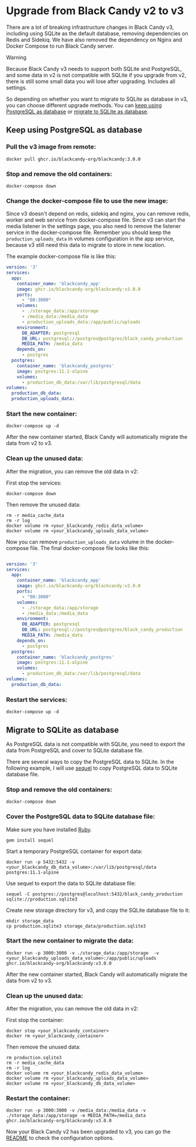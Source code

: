 # Upgrade from Black Candy v2 to v3

There are a lot of breaking infrastructure changes in Black Candy v3, including using SQLite as the default database, removing dependencies on Redis and Sidekiq. We have also removed the dependency on Nginx and Docker Compose to run Black Candy server.

> [!WARNING]
> Because Black Candy v3 needs to support both SQLite and PostgreSQL, and some data in v2 is not compatible with SQLite if you upgrade from v2, there is still some small data you will lose after upgrading. Includes all settings. 

So depending on whether you want to migrate to SQLite as database in v3, you can choose different upgrade methods. You can [keep using PostgreSQL as database](#keep-using-postgresql-as-database) or [migrate to SQLite as database](#migrate-to-sqlite-as-database).

## Keep using PostgreSQL as database

### Pull the v3 image from remote:

```shell
docker pull ghcr.io/blackcandy-org/blackcandy:3.0.0
```

### Stop and remove the old containers:

```shell
docker-compose down
```

### Change the docker-compose file to use the new image:

Since v3 doesn't depend on redis, sidekiq and nginx, you can remove redis, worker and web service from docker-compose file. Since v3 can start the media listener in the settings page, you also need to remove the listener service in the docker-compose file. Remember you should keep the `production_uploads_data` in volumes configuration in the app service, because v3 still need this data to migrate to store in new location.

The example docker-compose file is like this:

```yaml
version: '3'
services:
  app:
    container_name: 'blackcandy_app'
    image: ghcr.io/blackcandy-org/blackcandy:v3.0.0 
    ports:
      - "80:3000"
    volumes:
      - ./storage_data:/app/storage
      - /media_data:/media_data
      - production_uploads_data:/app/public/uploads
    environment:
      DB_ADAPTER: postgresql
      DB_URL: postgresql://postgres@postgres/black_candy_production
      MEDIA_PATH: /media_data
    depends_on:
      - postgres
  postgres:
    container_name: 'blackcandy_postgres'
    image: postgres:11.1-alpine
    volumes:
      - production_db_data:/var/lib/postgresql/data
volumes:
  production_db_data:
  production_uploads_data:
``` 

### Start the new container:

```shell
docker-compose up -d
```

After the new container started, Black Candy will automatically migrate the data from v2 to v3.

### Clean up the unused data: 

After the migration, you can remove the old data in v2:

First stop the services:

```shell
docker-compose down
```

Then remove the unused data:

```shell
rm -r media_cache_data
rm -r log
docker volume rm <your_blackcandy_redis_data_volume>
docker volume rm <your_blackcandy_uploads_data_volume>
```

Now you can remove `production_uploads_data` volume in the docker-compose file. The final docker-compose file looks like this:

```yaml

version: '3'
services:
  app:
    container_name: 'blackcandy_app'
    image: ghcr.io/blackcandy-org/blackcandy:v3.0.0 
    ports:
      - "80:3000"
    volumes:
      - ./storage_data:/app/storage
      - /media_data:/media_data
    environment:
      DB_ADAPTER: postgresql
      DB_URL: postgresql://postgres@postgres/black_candy_production
      MEDIA_PATH: /media_data
    depends_on:
      - postgres
  postgres:
    container_name: 'blackcandy_postgres'
    image: postgres:11.1-alpine
    volumes:
      - production_db_data:/var/lib/postgresql/data
volumes:
  production_db_data:
```

### Restart the services:

```shell
docker-compose up -d
```

## Migrate to SQLite as database

As PostgreSQL data is not compatible with SQLite, you need to export the data from PostgreSQL and cover to SQLite database file.

There are several ways to copy the PostgreSQL data to SQLite. In the following example, I will use [sequel](https://github.com/jeremyevans/sequel) to copy PostgreSQL data to SQLite database file.

### Stop and remove the old containers:

```shell
docker-compose down
```

### Cover the PostgreSQL data to SQLite database file: 

Make sure you have installed [Ruby](https://www.ruby-lang.org/en/).

```shell
gem install sequel
```

Start a temporary PostgreSQL container for export data:

```shell
docker run -p 5432:5432 -v <your_blackcandy_db_data_volume>:/var/lib/postgresql/data postgres:11.1-alpine
```

Use sequel to export the data to SQLite database file:
```shell
sequel -C postgres://postgres@localhost:5432/black_candy_production sqlite://production.sqlite3
```

Create new storage directory for v3, and copy the SQLite database file to it:

```shell 
mkdir storage_data
cp production.sqlite3 storage_data/production.sqlite3
```

### Start the new container to migrate the data:

```shell
docker run -p 3000:3000 -v ./storage_data:/app/storage  -v <your_blackcandy_uploads_data_volume>:/app/public/uploads  ghcr.io/blackcandy-org/blackcandy:v3.0.0 
```

After the new container started, Black Candy will automatically migrate the data from v2 to v3.

### Clean up the unused data:

After the migration, you can remove the old data in v2:

First stop the container:

```shell
docker stop <your_blackcandy_container>
docker rm <your_blackcandy_container>
```

Then remove the unused data:

```shell
rm production.sqlite3
rm -r media_cache_data
rm -r log
docker volume rm <your_blackcandy_redis_data_volume>
docker volume rm <your_blackcandy_uploads_data_volume>
docker volume rm <your_blackcandy_db_data_volume>
```

### Restart the container:

```shell
docker run -p 3000:3000 -v /media_data:/media_data -v ./storage_data:/app/storage -e MEDIA_PATH=/media_data ghcr.io/blackcandy-org/blackcandy:v3.0.0
```

Now your Black Candy v2 has been upgraded to v3, you can go the [README](https://github.com/blackcandy-org/blackcandy/blob/v3.0.0/README.md) to check the configuration options.